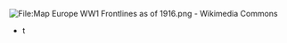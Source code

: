 
![File:Map Europe WW1 Frontlines as of 1916.png - Wikimedia Commons](https://upload.wikimedia.org/wikipedia/commons/5/50/Map_Europe_WW1_Frontlines_as_of_1916.png)

- t
